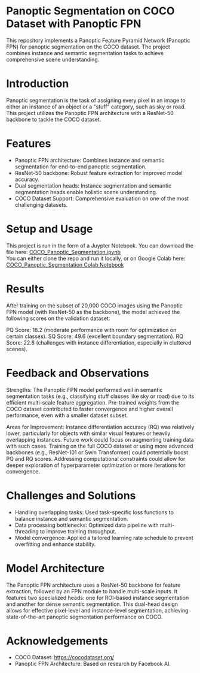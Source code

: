# Panoptic Segmentation on COCO Dataset with Panoptic FPN

This repository implements a Panoptic Feature Pyramid Network (Panoptic FPN) for panoptic segmentation on the COCO dataset. The project combines instance and semantic segmentation tasks to achieve comprehensive scene understanding.

# Introduction
Panoptic segmentation is the task of assigning every pixel in an image to either an instance of an object or a "stuff" category, such as sky or road. This project utilizes the Panoptic FPN architecture with a ResNet-50 backbone to tackle the COCO dataset.

# Features
- Panoptic FPN architecture: Combines instance and semantic segmentation for end-to-end panoptic segmentation.
- ResNet-50 backbone: Robust feature extraction for improved model accuracy.
- Dual segmentation heads: Instance segmentation and semantic segmentation heads enable holistic scene understanding.
- COCO Dataset Support: Comprehensive evaluation on one of the most challenging datasets.

# Setup and Usage
This project is run in the form of a Juypter Notebook. You can download the file here: [COCO_Panoptic_Segmentation.ipynb](https://github.com/apmalinsky/AAI-521-FinalProject/blob/main/COCO_Panoptic_Segmentation.ipynb)<br />
You can either clone the repo and run it locally, or on Google Colab here: <br />
[COCO_Panoptic_Segmentation Colab Notebook](https://colab.research.google.com/drive/1ox9mnulhXUwGYLefNaVhB7IwLokRL8bn?usp=sharing)

# Results
After training on the subset of 20,000 COCO images using the Panoptic FPN model (with ResNet-50 as the backbone), the model achieved the following scores on the validation dataset:

PQ Score: 18.2 (moderate performance with room for optimization on certain classes).
SQ Score: 49.6 (excellent boundary segmentation).
RQ Score: 22.8 (challenges with instance differentiation, especially in cluttered scenes).

# Feedback and Observations

Strengths:
The Panoptic FPN model performed well in semantic segmentation tasks (e.g., classifying stuff classes like sky or road) due to its efficient multi-scale feature aggregation.
Pre-trained weights from the COCO dataset contributed to faster convergence and higher overall performance, even with a smaller dataset subset.

Areas for Improvement:
Instance differentiation accuracy (RQ) was relatively lower, particularly for objects with similar visual features or heavily overlapping instances. Future work could focus on augmenting training data with such cases.
Training on the full COCO dataset or using more advanced backbones (e.g., ResNet-101 or Swin Transformer) could potentially boost PQ and RQ scores.
Addressing computational constraints could allow for deeper exploration of hyperparameter optimization or more iterations for convergence.

# Challenges and Solutions
- Handling overlapping tasks: Used task-specific loss functions to balance instance and semantic segmentation.
- Data processing bottlenecks: Optimized data pipeline with multi-threading to improve training throughput.
- Model convergence: Applied a tailored learning rate schedule to prevent overfitting and enhance stability.

# Model Architecture
The Panoptic FPN architecture uses a ResNet-50 backbone for feature extraction, followed by an FPN module to handle multi-scale inputs. It features two specialized heads: one for ROI-based instance segmentation and another for dense semantic segmentation. This dual-head design allows for effective pixel-level and instance-level segmentation, achieving state-of-the-art panoptic segmentation performance on COCO.

# Acknowledgements
- COCO Dataset: https://cocodataset.org/
- Panoptic FPN Architecture: Based on research by Facebook AI.
